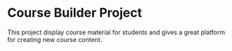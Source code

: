 # Course Builder Project

This project display course material for students and gives a great platform for creating new course content.

